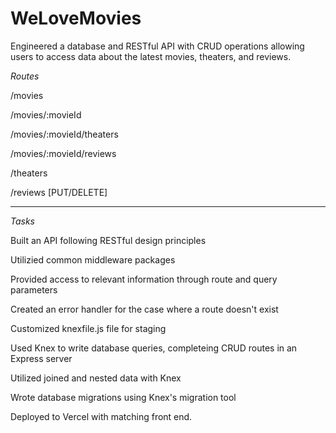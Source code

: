 # WeLoveMovies
Engineered a database and RESTful API with CRUD operations allowing users to access data about the latest movies, theaters, and reviews.

*Routes*

/movies

/movies/:movieId

/movies/:movieId/theaters

/movies/:movieId/reviews

/theaters

/reviews [PUT/DELETE]
__________________________________________________
*Tasks*

Built an API following RESTful design principles

Utilizied common middleware packages

Provided access to relevant information through route and query parameters

Created an error handler for the case where a route doesn't exist

Customized knexfile.js file for staging

Used Knex to write database queries, completeing CRUD routes in an Express server

Utilized joined and nested data with Knex 

Wrote database migrations using Knex's migration tool

Deployed to Vercel with matching front end.
